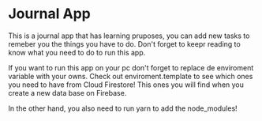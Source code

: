 # Journal App

This is a journal app that has learning pruposes, you can add new tasks to remeber you the things you have to do. Don't forget to keepr reading to know what you need to do to run this app.

If you want to run this app on your pc don't forget to replace de enviroment variable with your owns. Check out enviroment.template to see which ones you need to have from Cloud Firestore! This ones you will find when you create a new data base on Firebase.

In the other hand, you also need to run yarn to add the node_modules!